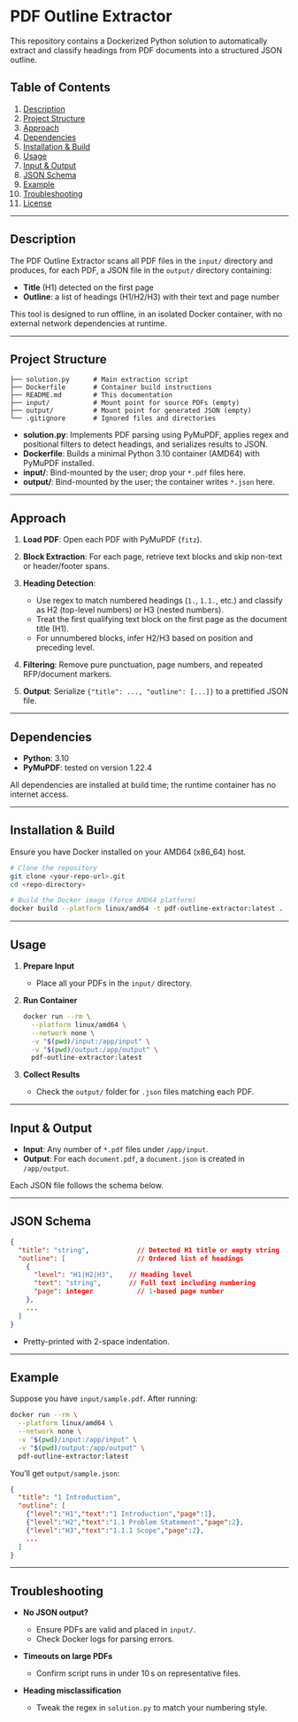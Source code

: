 # PDF Outline Extractor

This repository contains a Dockerized Python solution to automatically extract and classify headings from PDF documents into a structured JSON outline.

## Table of Contents

1. [Description](#description)
2. [Project Structure](#project-structure)
3. [Approach](#approach)
4. [Dependencies](#dependencies)
5. [Installation & Build](#installation--build)
6. [Usage](#usage)
7. [Input & Output](#input--output)
8. [JSON Schema](#json-schema)
9. [Example](#example)
10. [Troubleshooting](#troubleshooting)
11. [License](#license)

---

## Description

The PDF Outline Extractor scans all PDF files in the `input/` directory and produces, for each PDF, a JSON file in the `output/` directory containing:

* **Title** (H1) detected on the first page
* **Outline**: a list of headings (H1/H2/H3) with their text and page number

This tool is designed to run offline, in an isolated Docker container, with no external network dependencies at runtime.

---

## Project Structure

```plaintext
├── solution.py      # Main extraction script
├── Dockerfile       # Container build instructions
├── README.md        # This documentation
├── input/           # Mount point for source PDFs (empty)
├── output/          # Mount point for generated JSON (empty)
└── .gitignore       # Ignored files and directories
```

* **solution.py**: Implements PDF parsing using PyMuPDF, applies regex and positional filters to detect headings, and serializes results to JSON.
* **Dockerfile**: Builds a minimal Python 3.10 container (AMD64) with PyMuPDF installed.
* **input/**: Bind-mounted by the user; drop your `*.pdf` files here.
* **output/**: Bind-mounted by the user; the container writes `*.json` here.

---

## Approach

1. **Load PDF**: Open each PDF with PyMuPDF (`fitz`).
2. **Block Extraction**: For each page, retrieve text blocks and skip non-text or header/footer spans.
3. **Heading Detection**:

   * Use regex to match numbered headings (`1.`, `1.1.`, etc.) and classify as H2 (top-level numbers) or H3 (nested numbers).
   * Treat the first qualifying text block on the first page as the document title (H1).
   * For unnumbered blocks, infer H2/H3 based on position and preceding level.
4. **Filtering**: Remove pure punctuation, page numbers, and repeated RFP/document markers.
5. **Output**: Serialize `{"title": ..., "outline": [...]}` to a prettified JSON file.

---

## Dependencies

* **Python**: 3.10
* **PyMuPDF**: tested on version 1.22.4

All dependencies are installed at build time; the runtime container has no internet access.

---

## Installation & Build

Ensure you have Docker installed on your AMD64 (x86\_64) host.

```bash
# Clone the repository
git clone <your-repo-url>.git
cd <repo-directory>

# Build the Docker image (force AMD64 platform)
docker build --platform linux/amd64 -t pdf-outline-extractor:latest .
```

---

## Usage

1. **Prepare Input**

   * Place all your PDFs in the `input/` directory.
2. **Run Container**

   ```bash
   docker run --rm \
     --platform linux/amd64 \
     --network none \
     -v "$(pwd)/input:/app/input" \
     -v "$(pwd)/output:/app/output" \
     pdf-outline-extractor:latest
   ```
3. **Collect Results**

   * Check the `output/` folder for `.json` files matching each PDF.

---

## Input & Output

* **Input**: Any number of `*.pdf` files under `/app/input`.
* **Output**: For each `document.pdf`, a `document.json` is created in `/app/output`.

Each JSON file follows the schema below.

---

## JSON Schema

```json
{
  "title": "string",            // Detected H1 title or empty string
  "outline": [                  // Ordered list of headings
    {
      "level": "H1|H2|H3",    // Heading level
      "text": "string",       // Full text including numbering
      "page": integer           // 1-based page number
    },
    ...
  ]
}
```

* Pretty-printed with 2-space indentation.

---

## Example

Suppose you have `input/sample.pdf`. After running:

```bash
docker run --rm \
  --platform linux/amd64 \
  --network none \
  -v "$(pwd)/input:/app/input" \
  -v "$(pwd)/output:/app/output" \
  pdf-outline-extractor:latest
```

You’ll get `output/sample.json`:

```json
{
  "title": "1 Introduction",
  "outline": [
    {"level":"H1","text":"1 Introduction","page":1},
    {"level":"H2","text":"1.1 Problem Statement","page":2},
    {"level":"H3","text":"1.1.1 Scope","page":2},
    ...
  ]
}
```

---

## Troubleshooting

* **No JSON output?**

  * Ensure PDFs are valid and placed in `input/`.
  * Check Docker logs for parsing errors.
* **Timeouts on large PDFs**

  * Confirm script runs in under 10 s on representative files.
* **Heading misclassification**

  * Tweak the regex in `solution.py` to match your numbering style.

